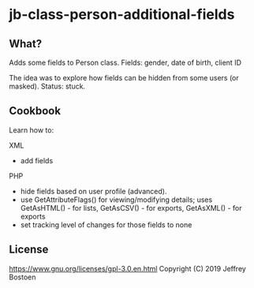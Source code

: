 # jb-class-person-additional-fields

## What?
Adds some fields to Person class.
Fields: gender, date of birth, client ID

The idea was to explore how fields can be hidden from some users (or masked).
Status: stuck.

## Cookbook

Learn how to:

XML
- add fields

PHP
- hide fields based on user profile (advanced). 
- use GetAttributeFlags() for viewing/modifying details; uses GetAsHTML() - for lists, GetAsCSV() - for exports, GetAsXML() - for exports 
- set tracking level of changes for those fields to none

## License
https://www.gnu.org/licenses/gpl-3.0.en.html
Copyright (C) 2019 Jeffrey Bostoen
